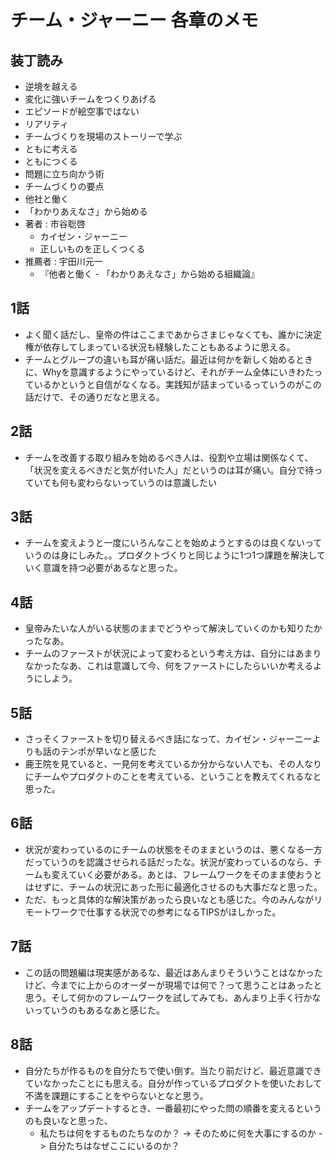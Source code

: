 # チーム・ジャーニー 各章のメモ

## 装丁読み

- 逆境を越える
- 変化に強いチームをつくりあげる
- エピソードが絵空事ではない
- リアリティ
- チームづくりを現場のストーリーで学ぶ
- ともに考える
- ともにつくる
- 問題に立ち向かう術
- チームづくりの要点
- 他社と働く
- 「わかりあえなさ」から始める
- 著者 : 市谷聡啓
  - カイゼン・ジャーニー
  - 正しいものを正しくつくる
- 推薦者 : 宇田川元一
  - 『他者と働く - 「わかりあえなさ」から始める組織論』

## 1話

- よく聞く話だし、皇帝の件はここまであからさまじゃなくても、誰かに決定権が依存してしまっている状況も経験したこともあるように思える。
- チームとグループの違いも耳が痛い話だ。最近は何かを新しく始めるときに、Whyを意識するようにやっているけど、それがチーム全体にいきわたっているかというと自信がなくなる。実践知が詰まっているっていうのがこの話だけで、その通りだなと思える。

## 2話

- チームを改善する取り組みを始めるべき人は、役割や立場は関係なくて、「状況を変えるべきだと気が付いた人」だというのは耳が痛い。自分で待っていても何も変わらないっていうのは意識したい

## 3話

- チームを変えようと一度にいろんなことを始めようとするのは良くないっていうのは身にしみた。。プロダクトづくりと同じように1つ1つ課題を解決していく意識を持つ必要があるなと思った。

## 4話

- 皇帝みたいな人がいる状態のままでどうやって解決していくのかも知りたかったなあ。
- チームのファーストが状況によって変わるという考え方は、自分にはあまりなかったなあ、これは意識して今、何をファーストにしたらいいか考えるようにしよう。

## 5話

- さっそくファーストを切り替えるべき話になって、カイゼン・ジャーニーよりも話のテンポが早いなと感じた
- 鹿王院を見ていると、一見何を考えているか分からない人でも、その人なりにチームやプロダクトのことを考えている、ということを教えてくれるなと思った。

## 6話

- 状況が変わっているのにチームの状態をそのままというのは、悪くなる一方だっていうのを認識させられる話だったな。状況が変わっているのなら、チームも変えていく必要がある。あとは、フレームワークをそのまま使おうとはせずに、チームの状況にあった形に最適化させるのも大事だなと思った。
- ただ、もっと具体的な解決策があったら良いなとも感じた。今のみんながリモートワークで仕事する状況での参考になるTIPSがほしかった。

## 7話

- この話の問題編は現実感があるな、最近はあんまりそういうことはなかったけど、今までに上からのオーダーが現場では何で？って思うことはあったと思う。そして何かのフレームワークを試してみても、あんまり上手く行かないっていうのもあるなあと感じた。

## 8話

- 自分たちが作るものを自分たちで使い倒す。当たり前だけど、最近意識できていなかったことにも思える。自分が作っているプロダクトを使いたおして不満を課題にすることをやらないとなと思う。
- チームをアップデートするとき、一番最初にやった問の順番を変えるというのも良いなと思った、
  - 私たちは何をするものたちなのか？ -> そのために何を大事にするのか -> 自分たちはなぜここにいるのか？
